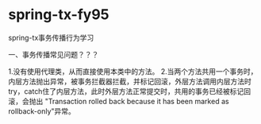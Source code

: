 # spring-tx-fy95
spring-tx事务传播行为学习

一、事务传播常见问题？？？

1.没有使用代理类，从而直接使用本类中的方法。
2.当两个方法共用一个事务时，内层方法抛出异常，被事务拦截器拦截，并标记回滚，外层方法调用内层方法时try，catch住了内层方法，此时外层方法正常提交时，共用的事务已经被标记回滚，会抛出
  "Transaction rolled back because it has been marked as rollback-only"异常。
